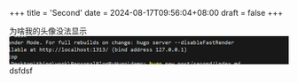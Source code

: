 +++
title = 'Second'
date = 2024-08-17T09:56:04+08:00
draft = false
+++

为啥我的头像没法显示
![](why.png)
dsfdsf